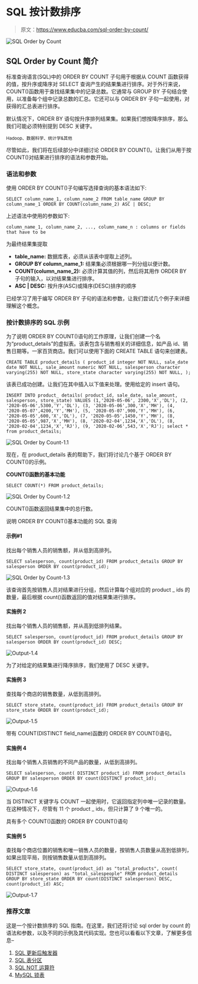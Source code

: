 # SQL 按计数排序

> 原文：<https://www.educba.com/sql-order-by-count/>

![SQL Order by Count](img/4378327798a70441882e061b450cff76.png)



## SQL Order by Count 简介

标准查询语言(SQL)中的 ORDER BY COUNT 子句用于根据从 COUNT 函数获得的值，按升序或降序对 SELECT 查询产生的结果集进行排序。对于外行来说，COUNT()函数用于查找结果集中的记录总数。它通常与 GROUP BY 子句结合使用，以准备每个组中记录总数的汇总。它还可以与 ORDER BY 子句一起使用，对获得的汇总表进行排序。

默认情况下，ORDER BY 语句按升序排列结果集。如果我们想按降序排序，那么我们可能必须特别提到 DESC 关键字。

<small>Hadoop、数据科学、统计学&其他</small>

尽管如此，我们将在后续部分中详细讨论 ORDER BY COUNT()。让我们从用于按 COUNT()对结果进行排序的语法和参数开始。

### 语法和参数

使用 ORDER BY COUNT()子句编写选择查询的基本语法如下:

`SELECT column_name_1, column_name_2
FROM
table_name
GROUP BY column_name_1
ORDER BY COUNT(column_name_2) ASC | DESC;`

上述语法中使用的参数如下:

`column_name_1, column_name_2, ..., column_name_n : columns or fields that have to be`

为最终结果集提取

*   **table_name:** 数据库表，必须从该表中提取上述列。
*   **GROUP BY column_name_1:** 结果集必须根据哪一列分组以便计数。
*   **COUNT(column_name_2):** 必须计算其值的列，然后将其用作 ORDER BY 子句的输入，以对结果集进行排序。
*   **ASC | DESC:** 按升序(ASC)或降序(DESC)排序的顺序

已经学习了用于编写 ORDER BY 子句的语法和参数，让我们尝试几个例子来详细理解这个概念。

### 按计数排序的 SQL 示例

为了说明 ORDER BY COUNT()语句的工作原理，让我们创建一个名为“product_details”的虚拟表。该表包含与销售相关的详细信息，如产品 id、销售日期等。一家百货商店。我们可以使用下面的 CREATE TABLE 语句来创建表。

`CREATE TABLE product_details
(
product_id integer NOT NULL,
sale_date date NOT NULL,
sale_amount numeric NOT NULL,
salesperson character varying(255) NOT NULL,
store_state character varying(255) NOT NULL,
);`

该表已成功创建。让我们在其中插入以下值来处理。使用给定的 insert 语句。

`INSERT INTO product_ details(
product_id, sale_date, sale_amount, salesperson, store_state)
VALUES (1,'2020-05-06', 2300,'X','DL'),
(2, '2020-05-06',5300,'Y','DL'),
(3, '2020-05-06',300,'X','MH'),
(4, '2020-05-07',4200,'Y','MH'),
(5, '2020-05-07',900,'Y','MH'),
(6, '2020-05-05',600,'X','DL'),
(7, '2020-05-05',1450,'Y','MH'),
(8, '2020-05-05',987,'X','MH'),
(8, '2020-02-04',1234,'X','DL'),
(8, '2020-02-04',1234,'X','RJ'),
(9, '2020-02-06',543,'X','RJ');
select * from product_details;`

![SQL Order by Count-1.1](img/29a2ce20b9c39b77fd8e766c3ec7f5b3.png)



现在，在 product_details 表的帮助下，我们将讨论几个基于 ORDER BY COUNT()的示例。

**COUNT()函数的基本功能**

`SELECT COUNT(*)
FROM product_details;`

![SQL Order by Count-1.2](img/96ee4fa5cac3573eb02c551561401f86.png)



COUNT()函数返回结果集中的总行数。

说明 ORDER BY COUNT()基本功能的 SQL 查询

#### 示例#1

找出每个销售人员的销售额，并从低到高排列。

`SELECT salesperson, count(product_id)
FROM product_details
GROUP BY salesperson
ORDER BY count(product_id);`

![SQL Order by Count-1.3](img/cc0a61d5a9dfe92617f007e74abf5743.png)



该查询首先按销售人员对结果进行分组，然后计算每个组对应的 product _ ids 的数量，最后根据 count()函数返回的值对结果集进行排序。

#### 实施例 2

找出每个销售人员的销售额，并从高到低排列结果。

`SELECT salesperson, count(product_id)
FROM product_details
GROUP BY salesperson
ORDER BY count(product_id) DESC;`

![Output-1.4](img/b8d7ce09c944fe436bf6d1a67c32df94.png)



为了对给定的结果集进行降序排序，我们使用了 DESC 关键字。

#### 实施例 3

查找每个商店的销售数量，从低到高排列。

`SELECT store_state, count(product_id)
FROM product_details
GROUP BY store_state
ORDER BY count(product_id);`

![Output-1.5](img/c495f8ae9b87d7fbf30bd80ba48e75d5.png)



带有 COUNT(DISTINCT field_name)函数的 ORDER BY COUNT()语句。

#### 实施例 4

找出每个销售人员销售的不同产品的数量，从低到高排列。

`SELECT salesperson, count( DISTINCT product_id)
FROM product_details
GROUP BY salesperson
ORDER BY count(DISTINCT product_id);`

![Output-1.6](img/a6c5d8c501ee65767ca96d5ad8ff9293.png)



当 DISTINCT 关键字与 COUNT 一起使用时，它返回指定列中唯一记录的数量。在这种情况下，尽管有 11 个 product _ ids，但只计算了 9 个唯一的。

具有多个 COUNT()函数的 ORDER BY COUNT()语句

#### 实施例 5

查找每个商店位置的销售和唯一销售人员的数量，按销售人员数量从高到低排列，如果出现平局，则按销售数量从低到高排列。

`SELECT store_state,
count(product_id) as "total_products",
count( DISTINCT salesperson) as "total_salespeople"
FROM product_details
GROUP BY store_state
ORDER BY count(DISTINCT salesperson) DESC, count(product_id) ASC;`

![Output-1.7](img/93ea9388ee22a3514c47131e164046a5.png)



### 推荐文章

这是一个按计数排序的 SQL 指南。在这里，我们还将讨论 sql order by count 的语法和参数，以及不同的示例及其代码实现。您也可以看看以下文章，了解更多信息–

1.  [SQL 更新后触发器](https://www.educba.com/sql-after-update-trigger/)
2.  [SQL 表分区](https://www.educba.com/sql-table-partitioning/)
3.  [SQL NOT 运算符](https://www.educba.com/sql-not-operator/)
4.  [MySQL 锁表](https://www.educba.com/mysql-lock-table/)





